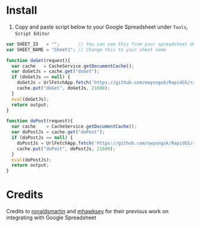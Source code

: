 # Install

1. Copy and paste script below to your Google Spreadsheet under `Tools`,
`Script Editor`

```js
var SHEET_ID   = "";       // You can see this from your spreadsheet URL, eg: RgR8MnlYJsDIuY-7qbS7mICOLoteb
var SHEET_NAME = "Sheet1"; // Change this to your sheet name

function doGet(request){
  var cache   = CacheService.getDocumentCache();
  var doGetJs = cache.get("doGet");
  if (doGetJs == null) {
    doGetJs = UrlFetchApp.fetch('https://github.com/owyongsk/RapidGS/raw/master/doGet.js').getContentText();
    cache.put("doGet", doGetJs, 21600);
  }
  eval(doGetJs);
  return output;
}

function doPost(request){
  var cache    = CacheService.getDocumentCache();
  var doPostJs = cache.get("doPost");
  if (doPostJs == null) {
    doPostJs = UrlFetchApp.fetch('https://github.com/owyongsk/RapidGS/raw/master/doPost.js').getContentText();
    cache.put("doPost", doPostJs, 21600);
  }
  eval(doPostJs);
  return output;
}
```

# Credits

Credits to [ronaldsmartin](https://gist.github.com/ronaldsmartin/47f5239ab1834c47088e)
and [mhawksey](https://gist.github.com/mhawksey/1276293) for their previous
work on integrating with Google Spreadsheet
